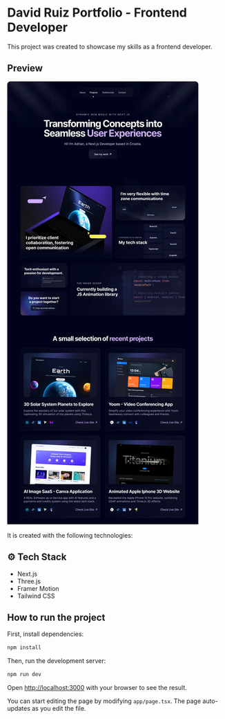 # David Ruiz Portfolio - Frontend Developer

This project was created to showcase my skills as a frontend developer.

## Preview

![Preview](./public/img/Portfolio-preview.webp)

It is created with the following technologies:

## ⚙️ Tech Stack

- Next.js
- Three.js
- Framer Motion
- Tailwind CSS

## How to run the project

First, install dependencies:

```bash
npm install
```

Then, run the development server:

```bash
npm run dev
```

Open [http://localhost:3000](http://localhost:3000) with your browser to see the result.

You can start editing the page by modifying `app/page.tsx`. The page auto-updates as you edit the file.